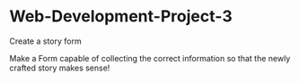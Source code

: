 # Web-Development-Project-3
Create a story form

 Make a Form capable of collecting the correct information so that the newly crafted story makes sense!

